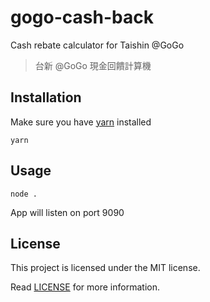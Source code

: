 # gogo-cash-back

Cash rebate calculator for Taishin @GoGo

> 台新 @GoGo 現金回饋計算機

## Installation

Make sure you have [yarn](https://yarnpkg.com/) installed

```
yarn
```

## Usage

`node .`

App will listen on port 9090

## License

This project is licensed under the MIT license.

Read [LICENSE](LICENSE) for more information.
